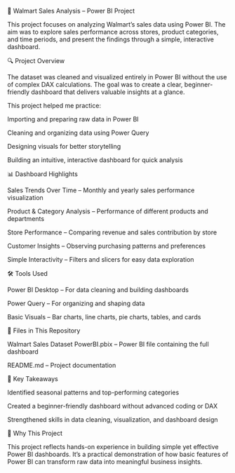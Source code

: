 🛒 Walmart Sales Analysis – Power BI Project

This project focuses on analyzing Walmart’s sales data using Power BI. The aim was to explore sales performance across stores, product categories, and time periods, and present the findings through a simple, interactive dashboard.

🔍 Project Overview

The dataset was cleaned and visualized entirely in Power BI without the use of complex DAX calculations. The goal was to create a clear, beginner-friendly dashboard that delivers valuable insights at a glance.

This project helped me practice:

Importing and preparing raw data in Power BI

Cleaning and organizing data using Power Query

Designing visuals for better storytelling

Building an intuitive, interactive dashboard for quick analysis

📊 Dashboard Highlights

Sales Trends Over Time – Monthly and yearly sales performance visualization

Product & Category Analysis – Performance of different products and departments

Store Performance – Comparing revenue and sales contribution by store

Customer Insights – Observing purchasing patterns and preferences

Simple Interactivity – Filters and slicers for easy data exploration

🛠️ Tools Used

Power BI Desktop – For data cleaning and building dashboards

Power Query – For organizing and shaping data

Basic Visuals – Bar charts, line charts, pie charts, tables, and cards

📂 Files in This Repository

Walmart Sales Dataset PowerBI.pbix – Power BI file containing the full dashboard

README.md – Project documentation

🚀 Key Takeaways

Identified seasonal patterns and top-performing categories

Created a beginner-friendly dashboard without advanced coding or DAX

Strengthened skills in data cleaning, visualization, and dashboard design

🎯 Why This Project

This project reflects hands-on experience in building simple yet effective Power BI dashboards. It’s a practical demonstration of how basic features of Power BI can transform raw data into meaningful business insights.
